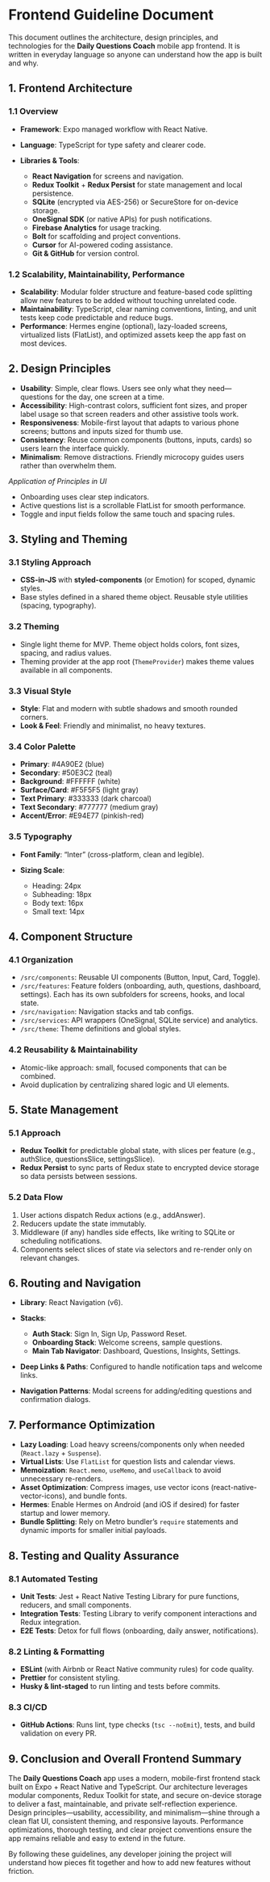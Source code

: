 # Frontend Guideline Document

This document outlines the architecture, design principles, and technologies for the **Daily Questions Coach** mobile app frontend. It is written in everyday language so anyone can understand how the app is built and why.

## 1. Frontend Architecture

### 1.1 Overview

*   **Framework**: Expo managed workflow with React Native.

*   **Language**: TypeScript for type safety and clearer code.

*   **Libraries & Tools**:

    *   **React Navigation** for screens and navigation.
    *   **Redux Toolkit** + **Redux Persist** for state management and local persistence.
    *   **SQLite** (encrypted via AES-256) or SecureStore for on-device storage.
    *   **OneSignal SDK** (or native APIs) for push notifications.
    *   **Firebase Analytics** for usage tracking.
    *   **Bolt** for scaffolding and project conventions.
    *   **Cursor** for AI-powered coding assistance.
    *   **Git & GitHub** for version control.

### 1.2 Scalability, Maintainability, Performance

*   **Scalability**: Modular folder structure and feature-based code splitting allow new features to be added without touching unrelated code.
*   **Maintainability**: TypeScript, clear naming conventions, linting, and unit tests keep code predictable and reduce bugs.
*   **Performance**: Hermes engine (optional), lazy-loaded screens, virtualized lists (FlatList), and optimized assets keep the app fast on most devices.

## 2. Design Principles

*   **Usability**: Simple, clear flows. Users see only what they need—questions for the day, one screen at a time.
*   **Accessibility**: High-contrast colors, sufficient font sizes, and proper label usage so that screen readers and other assistive tools work.
*   **Responsiveness**: Mobile-first layout that adapts to various phone screens; buttons and inputs sized for thumb use.
*   **Consistency**: Reuse common components (buttons, inputs, cards) so users learn the interface quickly.
*   **Minimalism**: Remove distractions. Friendly microcopy guides users rather than overwhelm them.

*Application of Principles in UI*

*   Onboarding uses clear step indicators.
*   Active questions list is a scrollable FlatList for smooth performance.
*   Toggle and input fields follow the same touch and spacing rules.

## 3. Styling and Theming

### 3.1 Styling Approach

*   **CSS-in-JS** with **styled-components** (or Emotion) for scoped, dynamic styles.
*   Base styles defined in a shared theme object. Reusable style utilities (spacing, typography).

### 3.2 Theming

*   Single light theme for MVP. Theme object holds colors, font sizes, spacing, and radius values.
*   Theming provider at the app root (`ThemeProvider`) makes theme values available in all components.

### 3.3 Visual Style

*   **Style**: Flat and modern with subtle shadows and smooth rounded corners.
*   **Look & Feel**: Friendly and minimalist, no heavy textures.

### 3.4 Color Palette

*   **Primary**: #4A90E2 (blue)
*   **Secondary**: #50E3C2 (teal)
*   **Background**: #FFFFFF (white)
*   **Surface/Card**: #F5F5F5 (light gray)
*   **Text Primary**: #333333 (dark charcoal)
*   **Text Secondary**: #777777 (medium gray)
*   **Accent/Error**: #E94E77 (pinkish-red)

### 3.5 Typography

*   **Font Family**: “Inter” (cross-platform, clean and legible).

*   **Sizing Scale**:

    *   Heading: 24px
    *   Subheading: 18px
    *   Body text: 16px
    *   Small text: 14px

## 4. Component Structure

### 4.1 Organization

*   `/src/components`: Reusable UI components (Button, Input, Card, Toggle).
*   `/src/features`: Feature folders (onboarding, auth, questions, dashboard, settings). Each has its own subfolders for screens, hooks, and local state.
*   `/src/navigation`: Navigation stacks and tab configs.
*   `/src/services`: API wrappers (OneSignal, SQLite service) and analytics.
*   `/src/theme`: Theme definitions and global styles.

### 4.2 Reusability & Maintainability

*   Atomic-like approach: small, focused components that can be combined.
*   Avoid duplication by centralizing shared logic and UI elements.

## 5. State Management

### 5.1 Approach

*   **Redux Toolkit** for predictable global state, with slices per feature (e.g., authSlice, questionsSlice, settingsSlice).
*   **Redux Persist** to sync parts of Redux state to encrypted device storage so data persists between sessions.

### 5.2 Data Flow

1.  User actions dispatch Redux actions (e.g., addAnswer).
2.  Reducers update the state immutably.
3.  Middleware (if any) handles side effects, like writing to SQLite or scheduling notifications.
4.  Components select slices of state via selectors and re-render only on relevant changes.

## 6. Routing and Navigation

*   **Library**: React Navigation (v6).

*   **Stacks**:

    *   **Auth Stack**: Sign In, Sign Up, Password Reset.
    *   **Onboarding Stack**: Welcome screens, sample questions.
    *   **Main Tab Navigator**: Dashboard, Questions, Insights, Settings.

*   **Deep Links & Paths**: Configured to handle notification taps and welcome links.

*   **Navigation Patterns**: Modal screens for adding/editing questions and confirmation dialogs.

## 7. Performance Optimization

*   **Lazy Loading**: Load heavy screens/components only when needed (`React.lazy` + `Suspense`).
*   **Virtual Lists**: Use `FlatList` for question lists and calendar views.
*   **Memoization**: `React.memo`, `useMemo`, and `useCallback` to avoid unnecessary re-renders.
*   **Asset Optimization**: Compress images, use vector icons (react-native-vector-icons), and bundle fonts.
*   **Hermes**: Enable Hermes on Android (and iOS if desired) for faster startup and lower memory.
*   **Bundle Splitting**: Rely on Metro bundler’s `require` statements and dynamic imports for smaller initial payloads.

## 8. Testing and Quality Assurance

### 8.1 Automated Testing

*   **Unit Tests**: Jest + React Native Testing Library for pure functions, reducers, and small components.
*   **Integration Tests**: Testing Library to verify component interactions and Redux integration.
*   **E2E Tests**: Detox for full flows (onboarding, daily answer, notifications).

### 8.2 Linting & Formatting

*   **ESLint** (with Airbnb or React Native community rules) for code quality.
*   **Prettier** for consistent styling.
*   **Husky & lint-staged** to run linting and tests before commits.

### 8.3 CI/CD

*   **GitHub Actions**: Runs lint, type checks (`tsc --noEmit`), tests, and build validation on every PR.

## 9. Conclusion and Overall Frontend Summary

The **Daily Questions Coach** app uses a modern, mobile-first frontend stack built on Expo + React Native and TypeScript. Our architecture leverages modular components, Redux Toolkit for state, and secure on-device storage to deliver a fast, maintainable, and private self-reflection experience. Design principles—usability, accessibility, and minimalism—shine through a clean flat UI, consistent theming, and responsive layouts. Performance optimizations, thorough testing, and clear project conventions ensure the app remains reliable and easy to extend in the future.

By following these guidelines, any developer joining the project will understand how pieces fit together and how to add new features without friction.
